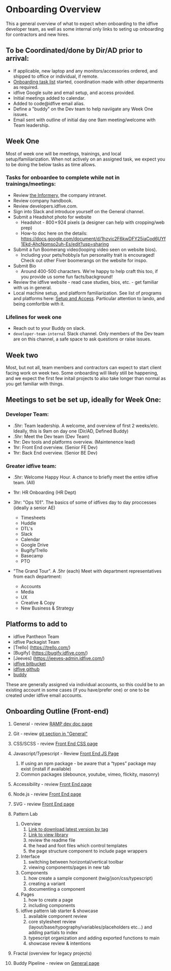 # Onboarding Overview

This a general overview of what to expect when onboarding to the idfive developer team, as well as some internal only links to seting up onboarding for contractors and new hires.

## To be Coordinated/done by Dir/AD prior to arrival:

- If applicable, new laptop and any monitors/accessories ordered, and shipped to office or individual, if remote.
- [Onboarding task list](https://docs.google.com/spreadsheets/d/1WS8v-DOgwvBlTQk7fJz7gUIyLUuGRfQnip0H3a3_pB0/edit#gid=1797500887) started, coordination made with other departments as required.
- idfive Google suite and email setup, and access provided.
- Initial meetings added to calendar.
- Added to code@idfive email alias.
- Define a "buddy" on the Dev team to help naviigate any Week One issues.
- Email sent with outline of initial day one 9am meeting/welcome with Team leadership.

## Week One

Most of week one will be meetings, trainings, and local setup/familiarization. When not actively on an assigned task, we expect you to be doing the below tasks as time allows.

### Tasks for onboardee to complete while not in trainings/meetings:

- Review [the Informery](https://sites.google.com/idfive.com/informery/home), the company intranet.
- Review company handbook.
- Review developers.idfive.com.
- Sign into Slack and introduce yourself on the General channel.
- Submit a Headshot photo for website
  - Headshot - 800 × 924 pixels (a designer can help with cropping/web prep)
  - How-to doc here on the details: https://docs.google.com/document/d/1hzvic2F6kwDFY25iaCod6UYf1Ekd-AhcNqmso2uh-Es/edit?usp=sharing
- Submit a fun Boomerang video(looping video seen on website bios).
  - Including your pets/hobby/a fun personality trait is encouraged! Check out other Fiver boomerangs on the website for inspo.
- Submit Bio
  - Around 400-500 characters. We're happy to help craft this too, if you provide us some fun facts/background!
- Review the idfive website - read case studies, bios, etc. - get familiar with us in general.
- Local machine setup, and platform familiarization. See list of programs and platforms here: [Setup and Access](/docs/general/onboarding/local_setup.md). Particular attention to lando, and being comfortble with it.

### Lifelines for week one

- Reach out to your Buddy on slack.
- `developer-team-internal` Slack channel. Only members of the Dev team are on this channel, a safe space to ask questions or raise issues.

## Week two

Most, but not all, team members and contractors can expect to start client facing work on week two. Some onboarding will likely still be happening, and we expect the first few initail projects to also take longer than normal as you get familiar with things.

## Meetings to set be set up, ideally for Week One:

### Developer Team:

- .5hr: Team leadership. A welcome, and overview of first 2 weeks/etc. Ideally, this is 9am on day one (Dir/AD, Defined Buddy)
- .5hr: Meet the Dev team (Dev Team)
- 1hr: Dev tools and platforms overview. (Maintenence lead)
- 1hr: Front End overview. (Senior FE Dev)
- 1hr: Back End overview. (Senior BE Dev)

### Greater idfive team:

- .5hr: Welcome Happy Hour. A chance to briefly meet the entire idfive team. (All)
- 1hr: HR Onboarding (HR Dept)
- 3hr: "Ops 101". The basics of some of idfives day to day proccesses (ideally a senior AE)

  - Timesheets
  - Huddle
  - DTL's
  - Slack
  - Calendar
  - Google Drive
  - Bugify/Trello
  - Basecamp
  - PTO

- "The Grand Tour". A .5hr (each) Meet with department representatives from each department:

  - Accounts
  - Media
  - UX
  - Creative & Copy
  - New Business & Strategy

## Platforms to add to

- idfive Pantheon Team
- idfive Packagist Team
- [Trello] (https://trello.com/)
- [Bugify] (https://bugify.idfive.com/)
- [Jeeves] (https://jeeves-admin.idfive.com/)
- [idfive bitbucket](https://bitbucket.org/)
- [idfive github](https://github.com/idfive)
- [buddy](https://app.buddy.works/idfive)

These are generally assigned via individual accounts, so this could be to an existing account in some cases (if you have/prefer one) or one to be created under idfive email accounts.

## Onboarding Outline (Front-end)

1. General - review [RAMP dev doc page](/docs/front-end/ramp)
2. Git - review [git section in "General"](/docs/general/git/standards)
3. CSS/SCSS - review [Front End CSS page](/docs/front-end/css)
4. Javascript/Typescript - Review [Front End JS Page](/docs/front-end/javascript-typescript)
   1. If using an npm package - be aware that a “types” package may exist (install if available)
   2. Common packages (debounce, youtube, vimeo, flickity, masonry)
5. Accessibility - review [Front End page](/docs/front-end/accessibility)
6. Node.js - review [Front End page](/docs/front-end/node)
7. SVG - review [Front End page](/docs/front-end/images-svg-icons)

8. Pattern Lab

   1. Overview
      1. [Link to download latest version by tag](https://bitbucket.org/idfivellc/idfive-pattern-lab-starter/downloads/?tab=tags)
      2. [Link to view library](https://staging2.idfive.com/idfive-pattern-lab-starter/public/?p=pages-welcome)
      3. review the readme file
      4. the head and foot files which control templates
      5. the page structure component to include page wrappers
   2. Interface
      1. switching between horizontal/vertical toolbar
      2. viewing components/pages in new tab
   3. Components
      1. how create a sample component (twig/json/css/typescript)
      2. creating a variant
      3. documenting a component
   4. Pages
      1. how to create a page
      2. including components
   5. idfive pattern lab starter & showcase
      1. available component review
      2. core stylesheet review (layout/base/typography/variables/placeholders etc…) and adding partials to index
      3. typescript organization and adding exported functions to main
      4. showcase review & intentions

9. Fractal (overview for legacy projects)
10. Buddy Pipeline - review on [General page](/docs/general/documentation/buddy-pipeline)
